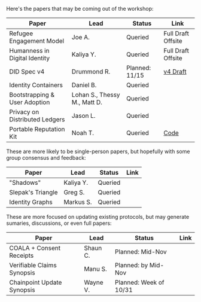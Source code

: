 Here's the papers that may be coming out of the workshop:

| **Paper** | **Lead** | **Status** | **Link** |
|-----------|----------|------------|----------|
| Refugee Engagement Model | Joe A. | Queried | Full Draft Offsite |
| Humanness in Digital Identity | Kaliya Y. | Queried | Full Draft Offsite |
| DID Spec v4 | Drummond R. | Planned: 11/15 | [v4 Draft](DIDSpecificationWorkingDraft04.pdf) |
| Identity Containers | Daniel B. | Queried | |
| Bootstrapping & User Adoption | Lohan S., Thessy M., Matt D. | Queried | |
| Privacy on Distributed Ledgers | Jason L. | Queried | |
| Portable Reputation Kit | Noah T. | Queried | [Code](portable-reputation) |

These are more likely to be single-person papers, but hopefully with some group consensus and feedback:

| **Paper** | **Lead** | **Status** | **Link** |
|-----------|----------|------------|----------|
| "Shadows" | Kaliya Y. | Queried | |
| Slepak's Triangle | Greg S. | Queried | |
| Identity Graphs | Markus S. | Queried | |

These are more focused on updating existing protocols, but may generate sumaries, discussions, or even full papers:

| **Paper** | **Lead** | **Status** | **Link** |
|-----------|----------|------------|----------|
| COALA + Consent Receipts | Shaun C. | Planned: Mid-Nov |  |
| Verifiable Claims Synopsis | Manu S. | Planned: by Mid-Nov | |
| Chainpoint Update Synopsis | Wayne V. | Planned: Week of 10/31| |

